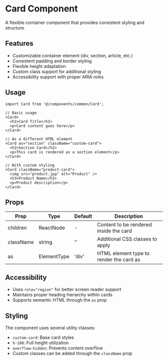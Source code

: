 # Card Component

A flexible container component that provides consistent styling and structure.

## Features

- Customizable container element (div, section, article, etc.)
- Consistent padding and border styling
- Flexible height adaptation
- Custom class support for additional styling
- Accessibility support with proper ARIA roles

## Usage

```tsx
import Card from '@/components/common/Card';

// Basic usage
<Card>
  <h2>Card Title</h2>
  <p>Card content goes here</p>
</Card>

// As a different HTML element
<Card as="section" className="custom-card">
  <h2>Section Card</h2>
  <p>This card is rendered as a section element</p>
</Card>

// With custom styling
<Card className="product-card">
  <img src="product.jpg" alt="Product" />
  <h3>Product Name</h3>
  <p>Product description</p>
</Card>
```

## Props

| Prop | Type | Default | Description |
|------|------|---------|-------------|
| children | ReactNode | - | Content to be rendered inside the card |
| className | string | '' | Additional CSS classes to apply |
| as | ElementType | 'div' | HTML element type to render the card as |

## Accessibility

- Uses `role="region"` for better screen reader support
- Maintains proper heading hierarchy within cards
- Supports semantic HTML through the `as` prop

## Styling

The component uses several utility classes:
- `custom-card`: Base card styles
- `h-100`: Full height utilization
- `overflow-hidden`: Prevents content overflow
- Custom classes can be added through the `className` prop 